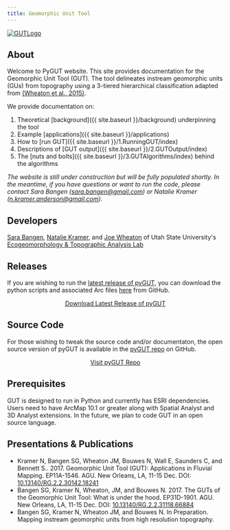 ```yaml
---
title: Geomorphic Unit Tool
---
```


[![GUTLogo]({{site.baseurl}}/assets/images/GUTLogo.png)]({{site.baseurl}}/assets/images/hr/GUTLogo.png)

## About

Welcome to PyGUT website. This site provides documentation for the Geomorphic Unit Tool (GUT).  The tool delineates instream geomorphic units (GUs) from topography using a 3-tiered hierarchical classification adapted from [(Wheaton et al., 2015)](https://doi.org/10.1016/j.geomorph.2015.07.010).

We provide documentation on:

1. Theoretical [background]({{ site.baseurl }}/background) underpinning the tool
2. Example [applications]({{ site.baseurl }}/applications)
3. How to [run GUT]({{ site.baseurl }}/1.RunningGUT/index)
4. Descriptions of [GUT output]({{ site.baseurl }}/2.GUTOutput/index)
5. The  [nuts and bolts]({{ site.baseurl }}/3.GUTAlgorithms/index) behind the algorithms

*The website is still under construction but will be fully populated shortly.  In the meantime, if you have questions or want to run the code, please contact Sara Bangen (sara.bangen@gmail.com) or Natalie Kramer (n.kramer.anderson@gmail.com).*

## Developers

[Sara Bangen](http://etal.joewheaton.org/people/researchers-technicians/sara-bangen),   [Natalie Kramer](http://etal.joewheaton.org/people/researchers-technicians/natalie-kramer), and [Joe Wheaton](http://joewheaton.org/) of Utah State University's [Ecogeomorphology & Topographic Analysis Lab](http://etal.joewheaton.org/)


## Releases
If you are wishing to run the [latest release of pyGUT](https://github.com/Riverscapes/pyGUT/releases/latest), you can download the python scripts and associated Arc files [here](https://github.com/Riverscapes/pyGUT/releases/latest) from GitHub.  
<div align="center">
  <a class="button" href="https://github.com/Riverscapes/pyGUT/releases/latest"><i class="fa fa-github" aria-hidden="true"></i> Download Latest Release of pyGUT</a> 
</div>
                                                                                           
## Source Code

For those wishing to tweak the source code and/or documentaton, the open source version of pyGUT is available in the [pyGUT repo](https://github.com/Riverscapes/pyGUT) on GitHub.  <div align="center">
  <a class="button" href="https://github.com/Riverscapes/pyGUT"><i class="fa fa-github" aria-hidden="true"></i> Visit pyGUT Repo</a>  
</div>


## Prerequisites

GUT is designed to run in Python and currently has ESRI dependencies.  Users need to have ArcMap 10.1 or greater along with Spatial Analyst and 3D Analyst extensions.  In the future, we plan to code GUT in an open source language.

## Presentations & Publications

- Kramer N, Bangen SG, Wheaton JM, Bouwes N, Wall E, Saunders C, and Bennett S.. 2017. Geomorphic Unit Tool (GUT): Applications in Fluvial Mapping. EP11A-1546. AGU. New Orleans, LA, 11-15 Dec. DOI: [10.13140/RG.2.2.30142.18241](https://doi.org/10.13140/RG.2.2.30142.18241)
- Bangen SG, Kramer N, Wheaton, JM, and Bouwes N. 2017. The GUTs of the Geomorphic Unit Tool: What is under the hood. EP31D-1901. AGU. New Orleans, LA, 11-15 Dec. DOI: [10.13140/RG.2.2.31118.66884](https://doi.org/10.13140/RG.2.2.31118.66884)
- Bangen SG, Kramer N, Wheaton JM, and Bouwes N. In Preparation. Mapping instream geomorphic units from high resolution topography. 

